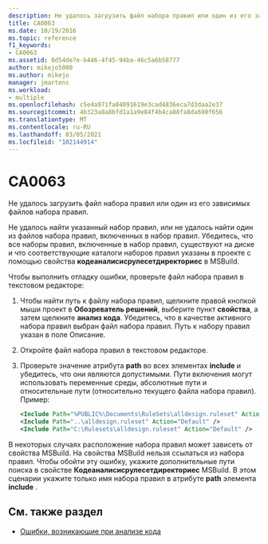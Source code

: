 ```yaml
---
description: Не удалось загрузить файл набора правил или один из его зависимых файлов набора правил.
title: CA0063
ms.date: 10/19/2016
ms.topic: reference
f1_keywords:
- CA0063
ms.assetid: 0d54de7e-b446-4f45-94ba-46c5a6b58777
author: mikejo5000
ms.author: mikejo
manager: jmartens
ms.workload:
- multiple
ms.openlocfilehash: c5e4a971fa04091619e3cad4836eca7d3daa2e37
ms.sourcegitcommit: 4b323a8a8bfd1a1a9e84f4b4ca88fa8da690f656
ms.translationtype: MT
ms.contentlocale: ru-RU
ms.lasthandoff: 03/05/2021
ms.locfileid: "102144914"
---
```

# <a name="ca0063"></a>CA0063

Не удалось загрузить файл набора правил или один из его зависимых файлов набора правил.

Не удалось найти указанный набор правил, или не удалось найти один из файлов набора правил, включенных в набор правил. Убедитесь, что все наборы правил, включенные в набор правил, существуют на диске и что соответствующие каталоги наборов правил указаны в проекте с помощью свойства **кодеаналисисрулесетдиректориес** в MSBuild.

Чтобы выполнить отладку ошибки, проверьте файл набора правил в текстовом редакторе:

1. Чтобы найти путь к файлу набора правил, щелкните правой кнопкой мыши проект в **Обозреватель решений**, выберите пункт **свойства**, а затем щелкните **анализ кода**. Убедитесь, что в качестве активного набора правил выбран файл набора правил. Путь к набору правил указан в поле Описание.

2. Откройте файл набора правил в текстовом редакторе.

3. Проверьте значение атрибута **path** во всех элементах **include** и убедитесь, что они являются допустимыми. Пути включения могут использовать переменные среды, абсолютные пути и относительные пути (относительно текущего файла набора правил). Пример:

   ```xml
   <Include Path="%PUBLIC%\Documents\RuleSets\alldesign.ruleset" Action="Default" />
   <Include Path="..\alldesign.ruleset" Action="Default" />
   <Include Path="C:\Rulesets\alldesign.ruleset" Action="Default" />
   ```

В некоторых случаях расположение набора правил может зависеть от свойства MSBuild. На свойства MSBuild нельзя ссылаться из набора правил. Чтобы обойти эту ошибку, укажите дополнительные пути поиска в свойстве **Кодеаналисисрулесетдиректориес** MSBuild. В этом сценарии укажите только имя набора правил в атрибуте **path** элемента **include** .

## <a name="see-also"></a>См. также раздел

- [Ошибки, возникающие при анализе кода](../code-quality/code-analysis-application-errors.md)

